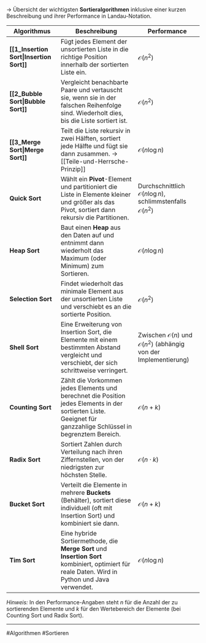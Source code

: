 

-> Übersicht der wichtigsten **Sortieralgorithmen** inklusive einer kurzen Beschreibung und ihrer Performance in Landau-Notation.

| **Algorithmus**                          | **Beschreibung**                                                                                                                                                | **Performance**                                                                     |
| ---------------------------------------- | --------------------------------------------------------------------------------------------------------------------------------------------------------------- | ----------------------------------------------------------------------------------- |
| **[[1_Insertion Sort\|Insertion Sort]]** | Fügt jedes Element der unsortierten Liste in die richtige Position innerhalb der sortierten Liste ein.                                                          | $\mathcal{O}(n^2)$                                                                  |
| **[[2_Bubble Sort\|Bubble Sort]]**       | Vergleicht benachbarte Paare und vertauscht sie, wenn sie in der falschen Reihenfolge sind. Wiederholt dies, bis die Liste sortiert ist.                        | $\mathcal{O}(n^2)$                                                                  |
| **[[3_Merge Sort\|Merge Sort]]**         | Teilt die Liste rekursiv in zwei Hälften, sortiert jede Hälfte und fügt sie dann zusammen. -> [[Teile-und-Herrsche-Prinzip]]                                    | $\mathcal{O}(n \log n)$                                                             |
| **Quick Sort**                           | Wählt ein **Pivot**-Element und partitioniert die Liste in Elemente kleiner und größer als das Pivot, sortiert dann rekursiv die Partitionen.                   | Durchschnittlich $\mathcal{O}(n \log n)$, schlimmstenfalls $\mathcal{O}(n^2)$       |
| **Heap Sort**                            | Baut einen **Heap** aus den Daten auf und entnimmt dann wiederholt das Maximum (oder Minimum) zum Sortieren.                                                    | $\mathcal{O}(n \log n)$                                                             |
| **Selection Sort**                       | Findet wiederholt das minimale Element aus der unsortierten Liste und verschiebt es an die sortierte Position.                                                  | $\mathcal{O}(n^2)$                                                                  |
| **Shell Sort**                           | Eine Erweiterung von Insertion Sort, die Elemente mit einem bestimmten Abstand vergleicht und verschiebt, der sich schrittweise verringert.                     | Zwischen $\mathcal{O}(n)$ und $\mathcal{O}(n^2)$ (abhängig von der Implementierung) |
| **Counting Sort**                        | Zählt die Vorkommen jedes Elements und berechnet die Position jedes Elements in der sortierten Liste. Geeignet für ganzzahlige Schlüssel in begrenztem Bereich. | $\mathcal{O}(n + k)$                                                                |
| **Radix Sort**                           | Sortiert Zahlen durch Verteilung nach ihren Ziffernstellen, von der niedrigsten zur höchsten Stelle.                                                            | $\mathcal{O}(n \cdot k)$                                                            |
| **Bucket Sort**                          | Verteilt die Elemente in mehrere **Buckets** (Behälter), sortiert diese individuell (oft mit Insertion Sort) und kombiniert sie dann.                           | $\mathcal{O}(n + k)$                                                                |
| **Tim Sort**                             | Eine hybride Sortiermethode, die **Merge Sort** und **Insertion Sort** kombiniert, optimiert für reale Daten. Wird in Python und Java verwendet.                | $\mathcal{O}(n \log n)$                                                             |

*Hinweis:* In den Performance-Angaben steht $n$ für die Anzahl der zu sortierenden Elemente und $k$ für den Wertebereich der Elemente (bei Counting Sort und Radix Sort).

---

#Algorithmen #Sortieren
